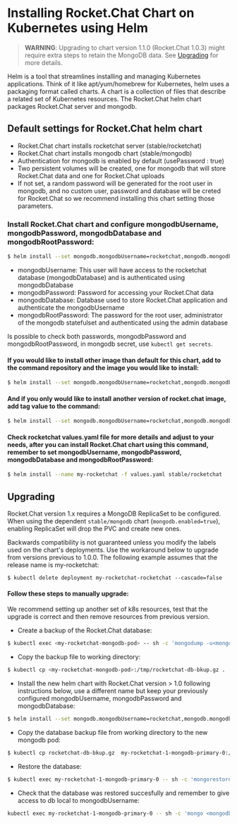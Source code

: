 # Installing Rocket.Chat Chart on Kubernetes using Helm

> **WARNING**: Upgrading to chart version 1.1.0 (Rocket.Chat 1.0.3) might require extra steps to retain the MongoDB data. See [Upgrading](##Upgrading) for more details.

Helm is a tool that streamlines installing and managing Kubernetes applications. Think of it like apt/yum/homebrew for Kubernetes, helm uses a packaging format called charts. A chart is a collection of files that describe a related set of Kubernetes resources. The Rocket.Chat helm chart packages Rocket.Chat server and mongodb.

## Default settings for Rocket.Chat helm chart

- Rocket.Chat chart installs rocketchat server (stable/rocketchat)
- Rocket.Chat chart installs mongodb chart (stable/mongodb)
- Authentication for mongodb is enabled by default (usePassword : true)
- Two persistent volumes will be created, one for mongodb that will store Rocket.Chat data and one for Rocket.Chat uploads
- If not set, a random password will be generated for the root user in mongodb, and no custom user, password and database will be creted for Rocket.Chat so we recommend installing this chart setting those parameters.

### Install Rocket.Chat chart and configure mongodbUsername, mongodbPassword, mongodbDatabase and mongodbRootPassword:

```bash
$ helm install --set mongodb.mongodbUsername=rocketchat,mongodb.mongodbPassword=changeme,mongodb.mongodbDatabase=rocketchat,mongodb.mongodbRootPassword=root-changeme --name my-rocketchat stable/rocketchat
```

- mongodbUsername: This user will have access to the rocketchat database (mongodbDatabase) and is authenticated using mongodbDatabase
- mongodbPassword: Password for accessing your Rocket.Chat data
- mongodbDatabase: Database used to store Rocket.Chat application and authenticate the mongodbUsername
- mongodbRootPassword: The password for the root user, administrator of the mongodb statefulset and authenticated using the admin database

Is possible to check both passwords, mongodbPassword and mongodbRootPassword, in mongodb secret, use `kubectl get secrets`.

#### If you would like to install other image than default for this chart, add to the command repository and the image you would like to install:

```bash
$ helm install --set mongodb.mongodbUsername=rocketchat,mongodb.mongodbPassword=changeme,mongodb.mongodbDatabase=rocketchat,mongodb.mongodbRootPassword=root-changeme,repository=<image-wanted> --name my-rocketchat stable/rocketchat
```

#### And if you only would like to install another version of rocket.chat image, add tag value to the command:

```bash
$ helm install --set mongodb.mongodbUsername=rocketchat,mongodb.mongodbPassword=changeme,mongodb.mongodbDatabase=rocketchat,mongodb.mongodbRootPassword=root-changeme,tag=0.74.2 --name my-rocketchat stable/rocketchat
```

#### Check rocketchat values.yaml file for more details and adjust to your needs, after you can install Rocket.Chat chart using this command, remember to set mongodbUsername, mongodbPassword, mongodbDatabase and mongodbRootPassword:

```bash
$ helm install --name my-rocketchat -f values.yaml stable/rocketchat
```

## Upgrading

Rocket.Chat version 1.x requires a MongoDB ReplicaSet to be configured. When using the dependent `stable/mongodb` chart (`mongodb.enabled=true`), enabling ReplicaSet will drop the PVC and create new ones.

Backwards compatibility is not guaranteed unless you modify the labels used on the chart's deployments.
Use the workaround below to upgrade from versions previous to 1.0.0. The following example assumes that the release name is my-rocketchat:

```console
$ kubectl delete deployment my-rocketchat-rocketchat --cascade=false
```

#### Follow these steps to manually upgrade:

We recommend setting up another set of k8s resources, test that the upgrade is correct and then remove resources from previous version.

- Create a backup of the Rocket.Chat database:

```bash
$ kubectl exec <my-rocketchat-mongodb-pod> -- sh -c 'mongodump -u<mongodbUsername> -p<mongodbPassword> --archive=/tmp/rocketchat-db-bkup.gz --gzip --db <mongodbDatabase>'
```

- Copy the backup file to working directory:

```bash
$ kubectl cp <my-rocketchat-mongodb-pod>:/tmp/rocketchat-db-bkup.gz .
```

- Install the new helm chart with Rocket.Chat version > 1.0 following instructions below, use a different name but keep your previously configured mongodbUsername, mongodbPassword and mongodbDatabase:

```bash
$ helm install --set mongodb.mongodbUsername=rocketchat,mongodb.mongodbPassword=changeme,mongodb.mongodbDatabase=rocketchat,mongodb.mongodbRootPassword=root-changeme --name my-rocketchat-1 stable/rocketchat
```

- Copy the database backup file from working directory to the new mongodb pod:

```bash
$ kubectl cp rocketchat-db-bkup.gz  my-rocketchat-1-mongodb-primary-0:/tmp
```

- Restore the database:

```bash
$ kubectl exec my-rocketchat-1-mongodb-primary-0 -- sh -c 'mongorestore -u<mongodbUsername> -p<mongodbPassword> --archive=/tmp/rocketchat-db-bkup.gz --gzip --db <mongodbDatabase>'
```

- Check that the database was restored succesfully and remember to give access to db local to mongodbUsername:

```bash
kubectl exec my-rocketchat-1-mongodb-primary-0 -- sh -c 'mongo <mongodbDatabase> -u<mongodbUsername> -p<mongodbPassword>  --eval="printjson(db.runCommand( { listCollections: 1.0, nameOnly: true } ))"'
```
